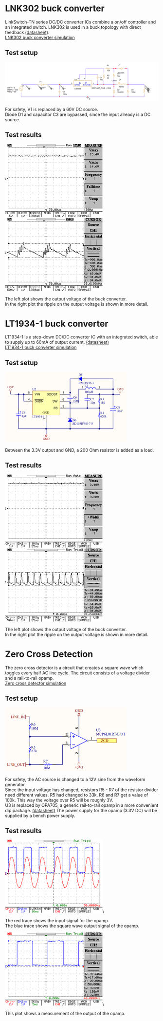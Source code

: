 # LNK302 buck converter

LinkSwitch-TN series DC/DC converter ICs combine a on/off controller and an integrated switch. LNK302 is used in a buck topology with direct feedback [(datasheet)](https://ac-dc.power.com/sites/default/files/product-docs/an37.pdf).\
[LNK302 buck converter simulation](https://github.com/doodeca/crownstone-2wire-dimmerswitch/blob/main/hardware/simulations/Pspice/README.md#LNK302-buck-converter)

## Test setup

![Schematic](https://github.com/doodeca/crownstone-2wire-dimmerswitch/raw/main/hardware/simulations/Pspice/Schematic.PNG)

For safety, V1 is replaced by a 60V DC source. \
Diode D1 and capacitor C3 are bypassed, since the input already is a DC source.

## Test results

![Output](https://github.com/doodeca/crownstone-2wire-dimmerswitch/raw/main/hardware/tests/lnk302_dc_coupling.png)&emsp;&emsp;![Output ripple](https://github.com/doodeca/crownstone-2wire-dimmerswitch/raw/main/hardware/tests/lnk302_ripple.png)

The left plot shows the output voltage of the buck converter.\
In the right plot the ripple on the output voltage is shown in more detail.


# LT1934-1 buck converter

LT1934-1 is a step-down DC/DC converter IC with an integrated switch, able to supply up to 60mA of output current. [(datasheet)](https://www.analog.com/media/en/technical-documentation/data-sheets/1934fe.pdf)\
[LT1934-1 buck converter simulation](https://github.com/doodeca/crownstone-2wire-dimmerswitch/blob/main/hardware/simulations/LTspice/README.md)

## Test setup

<img src="https://github.com/doodeca/crownstone-2wire-dimmerswitch/raw/main/hardware/simulations/LTspice/lt1934_schematic.PNG" width=400>

Between the 3.3V output and GND, a 200 Ohm resistor is added as a load. 

## Test results

![Plot](https://github.com/doodeca/crownstone-2wire-dimmerswitch/raw/main/hardware/tests/lt1934_dc_coupling.png)&emsp;&emsp;![Plot](https://github.com/doodeca/crownstone-2wire-dimmerswitch/raw/main/hardware/tests/lt1934_ripple.png)

The left plot shows the output voltage of the buck converter.\
In the right plot the ripple on the output voltage is shown in more detail.

# Zero Cross Detection

The zero cross detector is a circuit that creates a square wave which toggles every half AC line cycle. The circuit consists of a voltage divider and a rail-to-rail opamp.\
[Zero cross detector simulation](https://github.com/doodeca/crownstone-2wire-dimmerswitch/blob/main/hardware/simulations/Pspice/README.md#Zero-Cross-Detection)

## Test setup

<img src="https://github.com/doodeca/crownstone-2wire-dimmerswitch/raw/main/hardware/simulations/LTspice/zcd_schematic.PNG" width=400>

For safety, the AC source is changed to a 12V sine from the waveform generator. \
Since the input voltage has changed, resistors R5 - R7 of the resistor divider need different values. R5 had changed to 33k, R6 and R7 get a value of 100k. This way the voltage over R5 will be roughly 3V.\
U3 is replaced by OPA705, a generic rail-to-rail opamp in a more convenient dip package. [(datasheet)](https://www.ti.com/lit/ds/symlink/opa705.pdf?HQS=dis-mous-null-mousermode-dsf-pf-null-wwe&ts=1637587237061&ref_url=https%253A%252F%252Fnl.mouser.com%252F)
The power supply for the opamp (3.3V DC) will be supplied by a bench power supply.

## Test results

![Plot](https://github.com/doodeca/crownstone-2wire-dimmerswitch/raw/main/hardware/tests/zcd_input_output.png)\

The red trace shows the input signal for the opamp.\
The blue trace shows the square wave output signal of the opamp.

![Plot](https://github.com/doodeca/crownstone-2wire-dimmerswitch/raw/main/hardware/tests/zcd_output.png)\

This plot shows a measurement of the output of the opamp.
